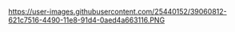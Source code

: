 https://user-images.githubusercontent.com/25440152/39060812-621c7516-4490-11e8-91d4-0aed4a663116.PNG
